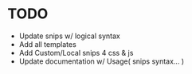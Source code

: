 TODO
====
- Update snips w/ logical syntax
- Add all templates
- Add Custom/Local snips 4 css & js
- Update documentation w/ Usage( snips syntax... )
